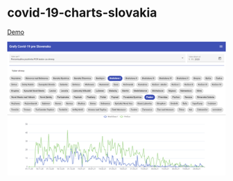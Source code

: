 # covid-19-charts-slovakia

[Demo](https://b-mi.github.io/covid-19-charts-slovakia/)

![](sample.png)